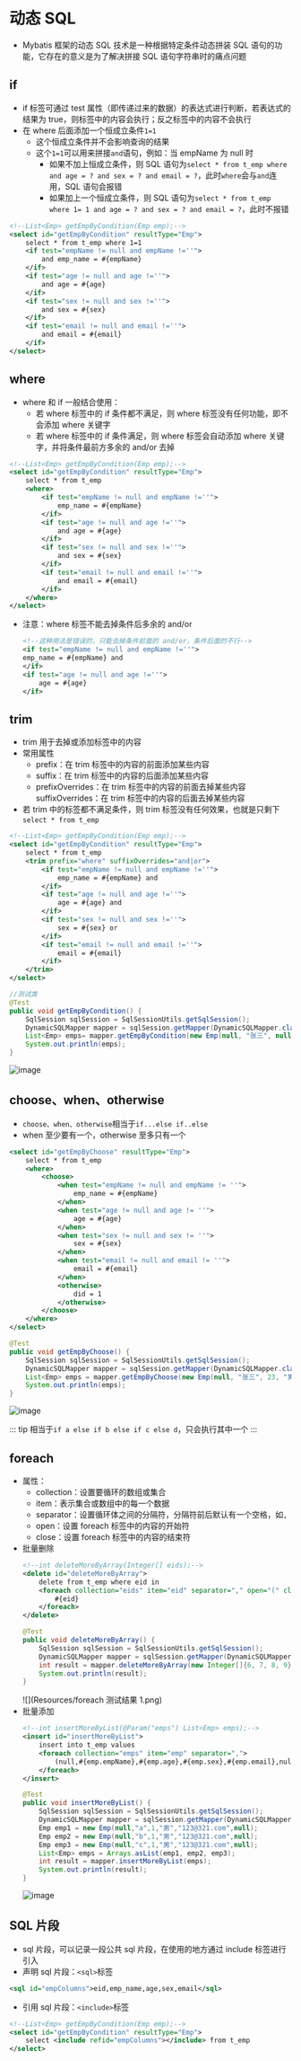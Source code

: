 # 动态 SQL
- Mybatis 框架的动态 SQL 技术是一种根据特定条件动态拼装 SQL 语句的功能，它存在的意义是为了解决拼接 SQL 语句字符串时的痛点问题
## if
- if 标签可通过 test 属性（即传递过来的数据）的表达式进行判断，若表达式的结果为 true，则标签中的内容会执行；反之标签中的内容不会执行
- 在 where 后面添加一个恒成立条件`1=1`
	- 这个恒成立条件并不会影响查询的结果
	- 这个`1=1`可以用来拼接`and`语句，例如：当 empName 为 null 时
	    - 如果不加上恒成立条件，则 SQL 语句为`select * from t_emp where and age = ? and sex = ? and email = ?`，此时`where`会与`and`连用，SQL 语句会报错
		- 如果加上一个恒成立条件，则 SQL 语句为`select * from t_emp where 1= 1 and age = ? and sex = ? and email = ?`，此时不报错


```xml
<!--List<Emp> getEmpByCondition(Emp emp);-->
<select id="getEmpByCondition" resultType="Emp">
	select * from t_emp where 1=1
	<if test="empName != null and empName !=''">
		and emp_name = #{empName}
	</if>
	<if test="age != null and age !=''">
		and age = #{age}
	</if>
	<if test="sex != null and sex !=''">
		and sex = #{sex}
	</if>
	<if test="email != null and email !=''">
		and email = #{email}
	</if>
</select>
```



## where
- where 和 if 一般结合使用：
	- 若 where 标签中的 if 条件都不满足，则 where 标签没有任何功能，即不会添加 where 关键字
	- 若 where 标签中的 if 条件满足，则 where 标签会自动添加 where 关键字，并将条件最前方多余的 and/or 去掉
```xml
<!--List<Emp> getEmpByCondition(Emp emp);-->
<select id="getEmpByCondition" resultType="Emp">
	select * from t_emp
	<where>
		<if test="empName != null and empName !=''">
			emp_name = #{empName}
		</if>
		<if test="age != null and age !=''">
			and age = #{age}
		</if>
		<if test="sex != null and sex !=''">
			and sex = #{sex}
		</if>
		<if test="email != null and email !=''">
			and email = #{email}
		</if>
	</where>
</select>
```
- 注意：where 标签不能去掉条件后多余的 and/or
	```xml
	<!--这种用法是错误的，只能去掉条件前面的 and/or，条件后面的不行-->
	<if test="empName != null and empName !=''">
	emp_name = #{empName} and
	</if>
	<if test="age != null and age !=''">
		age = #{age}
	</if>
	```


## trim
- trim 用于去掉或添加标签中的内容
- 常用属性
	- prefix：在 trim 标签中的内容的前面添加某些内容
	- suffix：在 trim 标签中的内容的后面添加某些内容
	- prefixOverrides：在 trim 标签中的内容的前面去掉某些内容 suffixOverrides：在 trim 标签中的内容的后面去掉某些内容
- 若 trim 中的标签都不满足条件，则 trim 标签没有任何效果，也就是只剩下`select * from t_emp`
```xml
<!--List<Emp> getEmpByCondition(Emp emp);-->
<select id="getEmpByCondition" resultType="Emp">
	select * from t_emp
	<trim prefix="where" suffixOverrides="and|or">
		<if test="empName != null and empName !=''">
			emp_name = #{empName} and
		</if>
		<if test="age != null and age !=''">
			age = #{age} and
		</if>
		<if test="sex != null and sex !=''">
			sex = #{sex} or
		</if>
		<if test="email != null and email !=''">
			email = #{email}
		</if>
	</trim>
</select>
```
```java
//测试类
@Test
public void getEmpByCondition() {
	SqlSession sqlSession = SqlSessionUtils.getSqlSession();
	DynamicSQLMapper mapper = sqlSession.getMapper(DynamicSQLMapper.class);
	List<Emp> emps= mapper.getEmpByCondition(new Emp(null, "张三", null, null, null, null));
	System.out.println(emps);
}
```

![image](https://user-images.githubusercontent.com/94043894/177942606-6bdaeb7a-4320-4b5c-854d-502ac48b23d4.png)

## choose、when、otherwise
- `choose、when、otherwise`相当于`if...else if..else`
- when 至少要有一个，otherwise 至多只有一个
```xml
<select id="getEmpByChoose" resultType="Emp">
	select * from t_emp
	<where>
		<choose>
			<when test="empName != null and empName != ''">
				emp_name = #{empName}
			</when>
			<when test="age != null and age != ''">
				age = #{age}
			</when>
			<when test="sex != null and sex != ''">
				sex = #{sex}
			</when>
			<when test="email != null and email != ''">
				email = #{email}
			</when>
			<otherwise>
				did = 1
			</otherwise>
		</choose>
	</where>
</select>
```
```java
@Test
public void getEmpByChoose() {
	SqlSession sqlSession = SqlSessionUtils.getSqlSession();
	DynamicSQLMapper mapper = sqlSession.getMapper(DynamicSQLMapper.class);
	List<Emp> emps = mapper.getEmpByChoose(new Emp(null, "张三", 23, "男", "123@qq.com", null));
	System.out.println(emps);
}
```
![image](https://user-images.githubusercontent.com/94043894/177963884-295a716b-30e7-4f6b-bd4e-83158f86644f.png)

::: tip
相当于`if a else if b else if c else d`，只会执行其中一个
:::



## foreach
- 属性：
	- collection：设置要循环的数组或集合
	- item：表示集合或数组中的每一个数据
	- separator：设置循环体之间的分隔符，分隔符前后默认有一个空格，如` , `
	- open：设置 foreach 标签中的内容的开始符
	- close：设置 foreach 标签中的内容的结束符
- 批量删除
	```xml
	<!--int deleteMoreByArray(Integer[] eids);-->
	<delete id="deleteMoreByArray">
		delete from t_emp where eid in
		<foreach collection="eids" item="eid" separator="," open="(" close=")">
			#{eid}
		</foreach>
	</delete>
	```
	```java
	@Test
	public void deleteMoreByArray() {
		SqlSession sqlSession = SqlSessionUtils.getSqlSession();
		DynamicSQLMapper mapper = sqlSession.getMapper(DynamicSQLMapper.class);
		int result = mapper.deleteMoreByArray(new Integer[]{6, 7, 8, 9});
		System.out.println(result);
	}
	```
	![](Resources/foreach 测试结果 1.png)
- 批量添加
	```xml
	<!--int insertMoreByList(@Param("emps") List<Emp> emps);-->
	<insert id="insertMoreByList">
		insert into t_emp values
		<foreach collection="emps" item="emp" separator=",">
			(null,#{emp.empName},#{emp.age},#{emp.sex},#{emp.email},null)
		</foreach>
	</insert>
	```
	```java
	@Test
	public void insertMoreByList() {
		SqlSession sqlSession = SqlSessionUtils.getSqlSession();
		DynamicSQLMapper mapper = sqlSession.getMapper(DynamicSQLMapper.class);
		Emp emp1 = new Emp(null,"a",1,"男","123@321.com",null);
		Emp emp2 = new Emp(null,"b",1,"男","123@321.com",null);
		Emp emp3 = new Emp(null,"c",1,"男","123@321.com",null);
		List<Emp> emps = Arrays.asList(emp1, emp2, emp3);
		int result = mapper.insertMoreByList(emps);
		System.out.println(result);
	}
	```
    ![image](https://user-images.githubusercontent.com/94043894/177985023-0948d5db-384f-4848-a8c1-3cc20341c650.png)


## SQL 片段
- sql 片段，可以记录一段公共 sql 片段，在使用的地方通过 include 标签进行引入
- 声明 sql 片段：`<sql>`标签

```xml
<sql id="empColumns">eid,emp_name,age,sex,email</sql>
```
- 引用 sql 片段：`<include>`标签
```xml
<!--List<Emp> getEmpByCondition(Emp emp);-->
<select id="getEmpByCondition" resultType="Emp">
	select <include refid="empColumns"></include> from t_emp
</select>
```

